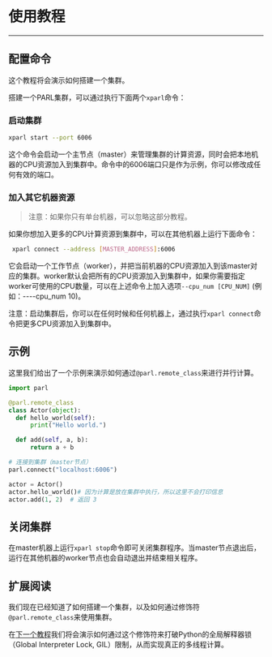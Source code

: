 # **使用教程**
---
## 配置命令 
这个教程将会演示如何搭建一个集群。

搭建一个PARL集群，可以通过执行下面两个`xparl`命令：

### 启动集群
```bash
xparl start --port 6006
```

这个命令会启动一个主节点（master）来管理集群的计算资源，同时会把本地机器的CPU资源加入到集群中。命令中的6006端口只是作为示例，你可以修改成任何有效的端口。

### 加入其它机器资源
> 注意：如果你只有单台机器，可以忽略这部分教程。

如果你想加入更多的CPU计算资源到集群中，可以在其他机器上运行下面命令：

```bash
 xparl connect --address [MASTER_ADDRESS]:6006
```
它会启动一个工作节点（worker），并把当前机器的CPU资源加入到该master对应的集群。worker默认会把所有的CPU资源加入到集群中，如果你需要指定worker可使用的CPU数量，可以在上述命令上加入选项`--cpu_num [CPU_NUM]` (例如：----cpu_num 10)。

注意：启动集群后，你可以在任何时候和任何机器上，通过执行`xparl connect`命令把更多CPU资源加入到集群中。

## 示例
这里我们给出了一个示例来演示如何通过`@parl.remote_class`来进行并行计算。

```python
import parl

@parl.remote_class
class Actor(object):
  def hello_world(self):
      print("Hello world.")

  def add(self, a, b):
      return a + b

# 连接到集群（master节点）
parl.connect("localhost:6006")

actor = Actor()
actor.hello_world()# 因为计算是放在集群中执行，所以这里不会打印信息
actor.add(1, 2)  # 返回 3
```

## 关闭集群
在master机器上运行`xparl stop`命令即可关闭集群程序。当master节点退出后，运行在其他机器的worker节点也会自动退出并结束相关程序。

## 扩展阅读
我们现在已经知道了如何搭建一个集群，以及如何通过修饰符`@parl.remote_class`来使用集群。

在[下一个教程](./example.md)我们将会演示如何通过这个修饰符来打破Python的全局解释器锁（Global Interpreter Lock, GIL）限制，从而实现真正的多线程计算。
